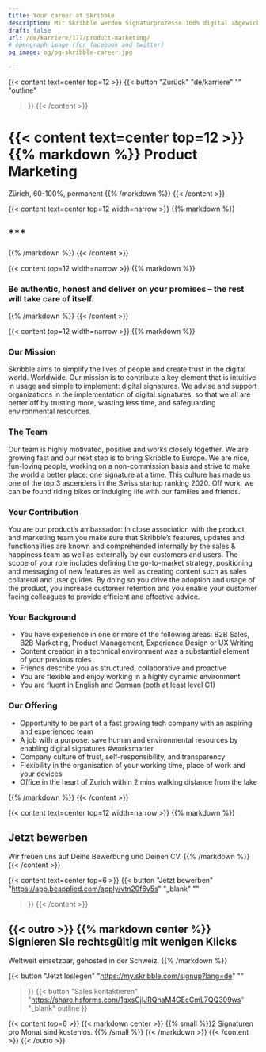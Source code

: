 ```yaml
---
title: Your career at Skribble
description: Mit Skribble werden Signaturprozesse 100% digital abgewickelt, basierend auf der qualifizierten elektronischen Signatur “QES” - die e-Unterschrift, die vor Schweizer und EU Gesetz der handschriftlichen Unterschrift gleichgestellt ist.
draft: false
url: /de/karriere/177/product-marketing/
# opengraph image (for facebook and twitter)
og_image: og/og-skribble-career.jpg

---
```


{{< content text=center top=12 >}}
{{< button
  "Zurück"
  "de/karriere"
  ""
  "outline"
>}}
{{< /content >}}

{{< content text=center top=12 >}}
{{% markdown %}}
Product Marketing
===============
Zürich, 60-100%, permanent
{{% /markdown %}}
{{< /content >}}

{{< content text=center top=12 width=narrow >}}
{{% markdown %}}
## ***
{{% /markdown %}}
{{< /content >}}

{{< content top=12 width=narrow >}}
{{% markdown %}}
### Be authentic, honest and deliver on your promises – the rest will take care of itself. 
{{% /markdown %}}
{{< /content >}}

{{< content top=12 width=narrow >}}
{{% markdown %}}
### Our Mission
Skribble aims to simplify the lives of people and create trust in the digital world. Worldwide. Our mission is to contribute a key element that is intuitive in usage and simple to implement: digital signatures. We advise and support organizations in the implementation of digital signatures, so that we all are better off by trusting more, wasting less time, and safeguarding environmental resources.

### The Team
Our team is highly motivated, positive and works closely together. We are growing fast and our next step is to bring Skribble to Europe. We are nice, fun-loving people, working on a non-commission basis and strive to make the world a better place: one signature at a time. This culture has made us one of the top 3 ascenders in the Swiss startup ranking 2020. Off work, we can be found riding bikes or indulging life with our families and friends.

### Your Contribution
You are our product’s ambassador: In close association with the product and marketing team you make sure that Skribble’s features, updates and functionalities are known and comprehended internally by the sales & happiness team as well as externally by our customers and users. The scope of your role includes defining the go-to-market strategy,  positioning and messaging of new features as well as creating content such as sales collateral and user guides. By doing so you drive the adoption and usage of the product, you increase customer retention and you enable your customer facing colleagues to provide efficient and effective advice.

### Your Background
- You have experience in one or more of the following areas: B2B Sales, B2B Marketing, Product Management, Experience Design or UX Writing
- Content creation in a technical environment was a substantial element of your previous roles
- Friends describe you as structured, collaborative and proactive
- You are flexible and enjoy working in a highly dynamic environment
- You are fluent in English and German (both at least level C1)

### Our Offering
- Opportunity to be part of a fast growing tech company with an aspiring and experienced team 
- A job with a purpose: save human and environmental resources by enabling digital signatures #worksmarter
- Company culture of trust, self-responsibility, and transparency
- Flexibility in the organisation of your working time, place of work and your devices
- Office in the heart of Zurich within 2 mins walking distance from the lake

{{% /markdown %}}
{{< /content >}}


{{< content text=center top=12 width=narrow >}}
{{% markdown %}}
## Jetzt bewerben
Wir freuen uns auf Deine Bewerbung und Deinen CV.
{{% /markdown %}}
{{< /content >}}

{{< content text=center top=6 >}}
{{< button
  "Jetzt bewerben"
  "https://app.beapplied.com/apply/vtn20f6v5s"
  "_blank"
  ""
>}}
{{< /content >}}



[//]: # (--------------------------------------------------------------------------------------------------------------)

{{< outro >}}
{{% markdown center %}}
Signieren Sie rechtsgültig 
mit wenigen Klicks
---
Weltweit einsetzbar, gehosted in der Schweiz.
{{% /markdown %}}

{{< button
  "Jetzt loslegen"
  "https://my.skribble.com/signup?lang=de"
  ""
>}}
{{< button
  "Sales kontaktieren"
  "https://share.hsforms.com/1gxsCjIJRQhaM4GEcCmL7QQ309ws"
  "_blank"
  outline
>}}

{{< content top=6 >}}
{{< markdown center >}}
{{% small %}}2 Signaturen pro Monat sind kostenlos.
{{% /small %}} 
{{< /markdown >}}
{{< /content >}}
{{< /outro >}}
